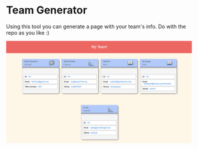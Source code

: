 # Team Generator

Using this tool you can generate a page with your team's info.
Do with the repo as you like :)

![](screenShot.png)
